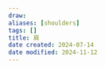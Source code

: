 ```yaml
---
draw:
aliases: [shoulders]
tags: []
title: 肩
date created: 2024-07-14
date modified: 2024-11-12
---
```


